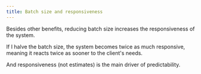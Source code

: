 ```yaml
---
title: Batch size and responsiveness
---
```

Besides other benefits, reducing batch size increases the responsiveness of the system.

If I halve the batch size, the system becomes twice as much responsive, meaning it reacts twice as sooner to the client's needs.

And responsiveness (not estimates) is the main driver of predictability.
